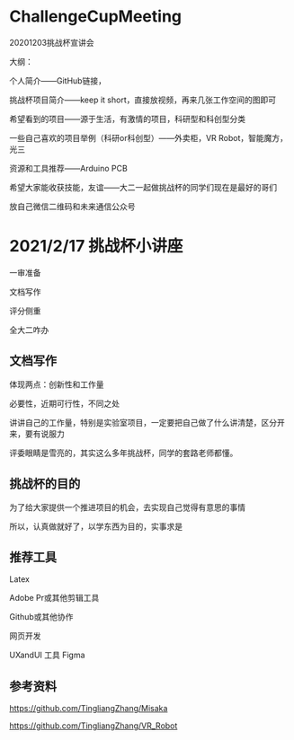 # ChallengeCupMeeting
20201203挑战杯宣讲会



大纲：

个人简介——GitHub链接，

挑战杯项目简介——keep it short，直接放视频，再来几张工作空间的图即可

希望看到的项目——源于生活，有激情的项目，科研型和科创型分类

一些自己喜欢的项目举例（科研or科创型）——外卖柜，VR Robot，智能魔方，光三

资源和工具推荐——Arduino PCB 

希望大家能收获技能，友谊——大二一起做挑战杯的同学们现在是最好的哥们

放自己微信二维码和未来通信公众号



# 2021/2/17 挑战杯小讲座

一审准备

文档写作

评分侧重

全大二咋办



## 文档写作

体现两点：创新性和工作量

必要性，近期可行性，不同之处

讲讲自己的工作量，特别是实验室项目，一定要把自己做了什么讲清楚，区分开来，要有说服力

评委眼睛是雪亮的，其实这么多年挑战杯，同学的套路老师都懂。



## 挑战杯的目的

为了给大家提供一个推进项目的机会，去实现自己觉得有意思的事情

所以，认真做就好了，以学东西为目的，实事求是



## 推荐工具

Latex

Adobe Pr或其他剪辑工具

Github或其他协作

网页开发

UXandUI 工具 Figma



## 参考资料

https://github.com/TingliangZhang/Misaka

https://github.com/TingliangZhang/VR_Robot